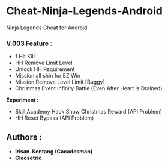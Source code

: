 # Cheat-Ninja-Legends-Android
Ninja Legends Cheat for Android

### V.003 Feature :

- 1 Hit Kill
- HH Remove Limit Level
- Unlock HH Requirement
- Mission all shin for EZ Win
- Mission Remove Level Limit [Buggy]
- Christmas Event Infinity Battle (Even After Heart is Drained)

**Experiment :**
- Skill Academy Hack Show Christmas Reward (API Problem)
- HH Reset Bypass (API Problem)

## Authors :

- **Irisan-Kentang (Cacadosman)**
- **Cleosetric**
